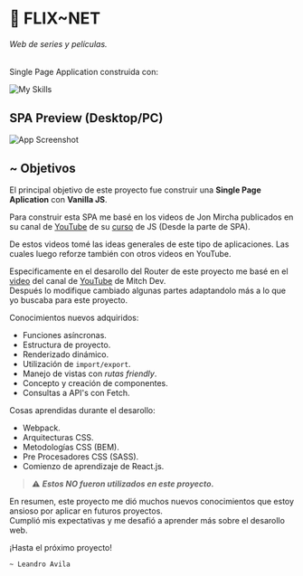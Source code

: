 # 🎥 FLIX~NET

###### _*Web de series y películas.*_   

Single Page Application construida con:

![My Skills](https://skillicons.dev/icons?i=html,css,js)

## SPA Preview (Desktop/PC)

![App Screenshot](/index.png)


## ~ Objetivos

El principal objetivo de este proyecto fue construir una **Single Page Aplication** con **Vanilla JS**.  

Para construir esta SPA me basé en los videos de Jon Mircha publicados en su canal de [YouTube](https://www.youtube.com/c/jonmircha) de su [curso](https://www.youtube.com/watch?v=5ukeeimOFLU&t=1636s) de JS (Desde la parte de SPA).  

De estos videos tomé las ideas generales de este tipo de aplicaciones. Las cuales luego reforze también con otros videos en YouTube.   

 Especificamente en el desarollo del Router de este proyecto me basé en el [video]((https://www.youtube.com/channel/UC6pFfiYWbtNkU-u2ZXUfzZw)) del canal de [YouTube](https://youtu.be/ZleShIpv5zQ) de Mitch Dev.  
 Después lo modifique cambiado algunas partes adaptandolo más a lo que yo buscaba para este proyecto.

Conocimientos nuevos adquiridos:
- Funciones asíncronas.
- Estructura de proyecto.
- Renderizado dinámico.
- Utilización de `import/export`.
- Manejo de vistas con _rutas friendly_.
- Concepto y creación de componentes.
- Consultas a API's con Fetch.


Cosas aprendidas durante el desarollo:

- Webpack.
- Arquitecturas CSS.
- Metodologías CSS (BEM).
- Pre Procesadores CSS (SASS).
- Comienzo de aprendizaje de React.js.

> ⚠️ _**Estos NO fueron utilizados en este proyecto.**_ 


En resumen, este proyecto me dió muchos nuevos conocimientos que estoy ansioso por aplicar en futuros proyectos.  
Cumplió mis expectativas y me desafió a aprender más sobre el desarollo web.

¡Hasta el próximo proyecto!  

`~ Leandro Avila`



